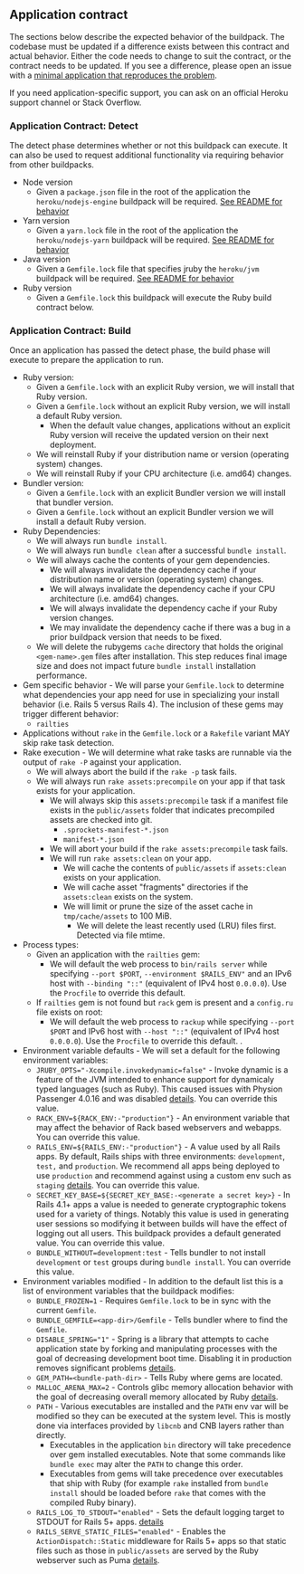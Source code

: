 ## Application contract

The sections below describe the expected behavior of the buildpack. The codebase must be updated if a difference exists between this contract and actual behavior. Either the code needs to change to suit the contract, or the contract needs to be updated. If you see a difference, please open an issue with a [minimal application that reproduces the problem](https://www.codetriage.com/example_app).

If you need application-specific support, you can ask on an official Heroku support channel or Stack Overflow.

### Application Contract: Detect

The detect phase determines whether or not this buildpack can execute. It can also be used to request additional functionality via requiring behavior from other buildpacks.

- Node version
  - Given a `package.json` file in the root of the application the `heroku/nodejs-engine` buildpack will be required. [See README for behavior](https://github.com/heroku/buildpacks-nodejs/tree/main/buildpacks/nodejs-engine)
- Yarn version
  - Given a `yarn.lock` file in the root of the application the `heroku/nodejs-yarn` buildpack will be required. [See README for behavior](https://github.com/heroku/buildpacks-nodejs/tree/main/buildpacks/nodejs-yarn)
- Java version
  - Given a `Gemfile.lock` file that specifies jruby the `heroku/jvm` buildpack will be required. [See README for behavior](https://github.com/heroku/buildpacks-jvm/)
- Ruby version
  - Given a `Gemfile.lock` this buildpack will execute the Ruby build contract below.

### Application Contract: Build

Once an application has passed the detect phase, the build phase will execute to prepare the application to run.

- Ruby version:
  - Given a `Gemfile.lock` with an explicit Ruby version, we will install that Ruby version.
  - Given a `Gemfile.lock` without an explicit Ruby version, we will install a default Ruby version.
    - When the default value changes, applications without an explicit Ruby version will receive the updated version on their next deployment.
  - We will reinstall Ruby if your distribution name or version (operating system) changes.
  - We will reinstall Ruby if your CPU architecture (i.e. amd64) changes.
- Bundler version:
  - Given a `Gemfile.lock` with an explicit Bundler version we will install that bundler version.
  - Given a `Gemfile.lock` without an explicit Bundler version we will install a default Ruby version.
- Ruby Dependencies:
  - We will always run `bundle install`.
  - We will always run `bundle clean` after a successful `bundle install`.
  - We will always cache the contents of your gem dependencies.
      - We will always invalidate the dependency cache if your distribution name or version (operating system) changes.
      - We will always invalidate the dependency cache if your CPU architecture (i.e. amd64) changes.
      - We will always invalidate the dependency cache if your Ruby version changes.
      - We may invalidate the dependency cache if there was a bug in a prior buildpack version that needs to be fixed.
  - We will delete the rubygems `cache` directory that holds the original `<gem-name>.gem` files after installation. This step reduces final image size and does not impact future `bundle install` installation performance.
- Gem specific behavior - We will parse your `Gemfile.lock` to determine what dependencies your app need for use in specializing your install behavior (i.e. Rails 5 versus Rails 4). The inclusion of these gems may trigger different behavior:
  - `railties`
- Applications without `rake` in the `Gemfile.lock` or a `Rakefile` variant MAY skip rake task detection.
- Rake execution - We will determine what rake tasks are runnable via the output of `rake -P` against your application.
  - We will always abort the build if the `rake -p` task fails.
  - We will always run `rake assets:precompile` on your app if that task exists for your application.
    - We will always skip this `assets:precompile` task if a manifest file exists in the `public/assets` folder that indicates precompiled assets are checked into git.
      - `.sprockets-manifest-*.json`
      - `manifest-*.json`
    - We will abort your build if the `rake assets:precompile` task fails.
    - We will run `rake assets:clean` on your app.
      - We will cache the contents of `public/assets` if `assets:clean` exists on your application.
      - We will cache asset "fragments" directories if the `assets:clean` exists on the system.
      - We will limit or prune the size of the asset cache in `tmp/cache/assets` to 100 MiB.
        - We will delete the least recently used (LRU) files first. Detected via file mtime.
- Process types:
  - Given an application with the `railties` gem:
    - We will default the web process to `bin/rails server` while specifying `--port $PORT`, `--environment $RAILS_ENV"` and an IPv6 host with `--binding "::"` (equivalent of IPv4 host `0.0.0.0`). Use the `Procfile` to override this default.
  - If `railties` gem is not found but `rack` gem is present and a `config.ru` file exists on root:
    - We will default the web process to `rackup` while specifying `--port $PORT` and IPv6 host with `--host "::"` (equivalent of IPv4 host `0.0.0.0`). Use the `Procfile` to override this default. .
- Environment variable defaults - We will set a default for the following environment variables:
  - `JRUBY_OPTS="-Xcompile.invokedynamic=false"` - Invoke dynamic is a feature of the JVM intended to enhance support for dynamicaly typed languages (such as Ruby). This caused issues with Physion Passenger 4.0.16 and was disabled [details](https://github.com/heroku/heroku-buildpack-ruby/issues/145). You can override this value.
  - `RACK_ENV=${RACK_ENV:-"production"}` - An environment variable that may affect the behavior of Rack based webservers and webapps. You can override this value.
  - `RAILS_ENV=${RAILS_ENV:-"production"}` - A value used by all Rails apps. By default, Rails ships with three environments: `development`, `test,` and `production`. We recommend all apps being deployed to use `production` and recommend against using a custom env such as `staging` [details](https://devcenter.heroku.com/articles/deploying-to-a-custom-rails-environment). You can override this value.
  - `SECRET_KEY_BASE=${SECRET_KEY_BASE:-<generate a secret key>}` - In Rails 4.1+ apps a value is needed to generate cryptographic tokens used for a variety of things. Notably this value is used in generating user sessions so modifying it between builds will have the effect of logging out all users. This buildpack provides a default generated value. You can override this value.
  - `BUNDLE_WITHOUT=development:test` - Tells bundler to not install `development` or `test` groups during `bundle install`. You can override this value.
- Environment variables modified - In addition to the default list this is a list of environment variables that the buildpack modifies:
  - `BUNDLE_FROZEN=1` - Requires `Gemfile.lock` to be in sync with the current `Gemfile`.
  - `BUNDLE_GEMFILE=<app-dir>/Gemfile` - Tells bundler where to find the `Gemfile`.
  - `DISABLE_SPRING="1"` - Spring is a library that attempts to cache application state by forking and manipulating processes with the goal of decreasing development boot time. Disabling it in production removes significant problems [details](https://devcenter.heroku.com/changelog-items/1826).
  - `GEM_PATH=<bundle-path-dir>` - Tells Ruby where gems are located.
  - `MALLOC_ARENA_MAX=2` - Controls glibc memory allocation behavior with the goal of decreasing overall memory allocated by Ruby [details](https://devcenter.heroku.com/changelog-items/1683).
  - `PATH` - Various executables are installed and the `PATH` env var will be modified so they can be executed at the system level. This is mostly done via interfaces provided by `libcnb` and CNB layers rather than directly.
    - Executables in the application `bin` directory will take precedence over gem installed executables. Note that some commands like `bundle exec` may alter the `PATH` to change this order.
    - Executables from gems will take precedence over executables that ship with Ruby (for example `rake` installed from `bundle install` should be loaded before `rake` that comes with the compiled Ruby binary).
  - `RAILS_LOG_TO_STDOUT="enabled"` - Sets the default logging target to STDOUT for Rails 5+ apps. [details](https://blog.heroku.com/container_ready_rails_5)
  - `RAILS_SERVE_STATIC_FILES="enabled"` - Enables the `ActionDispatch::Static` middleware for Rails 5+ apps so that static files such as those in `public/assets` are served by the Ruby webserver such as Puma [details](https://blog.heroku.com/container_ready_rails_5).
